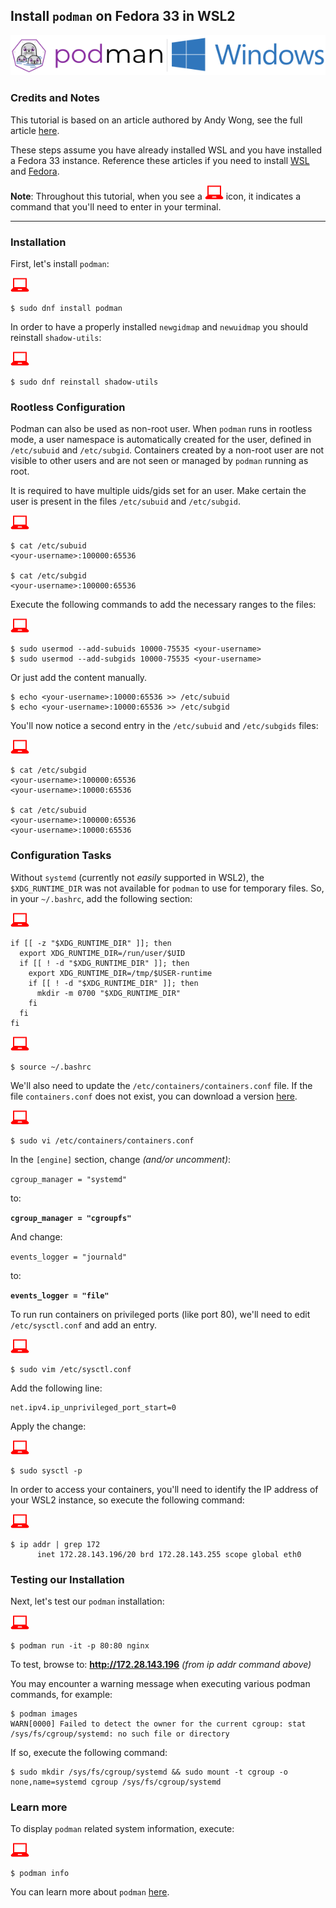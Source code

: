 ## Install `podman` on Fedora 33 in WSL2

![](images/podman-windows.png)

### Credits and Notes
This tutorial is based on an article authored by Andy Wong, see the full article [here](https://oldgitops.medium.com/setting-up-podman-on-wsl2-in-windows-10-be2991c2d443).

These steps assume you have already installed WSL and you have installed a Fedora 33 instance.  Reference these articles if you need to install [WSL](https://docs.microsoft.com/en-us/windows/wsl/install-win10) and [Fedora](https://dev.to/bowmanjd/install-fedora-on-windows-subsystem-for-linux-wsl-4b26).


**Note**: Throughout this tutorial, when you see a ![red computer](images/userinput.png) icon, it indicates a command that you'll need to enter in your terminal. 

---

### Installation

First, let's install `podman`:

![red computer](images/userinput.png)

```
$ sudo dnf install podman
```
In order to have a properly installed `newgidmap` and `newuidmap` you should reinstall `shadow-utils`:

![red computer](images/userinput.png)

```
$ sudo dnf reinstall shadow-utils
```

### Rootless Configuration

Podman can also be used as non-root user. When `podman` runs in rootless mode, a user namespace is automatically created for the user, defined in `/etc/subuid` and `/etc/subgid`.  Containers created by a non-root user are not visible to other users and are not seen or managed by `podman` running as root.

It is required to have multiple uids/gids set for an user. Make certain the user is present in the files `/etc/subuid` and `/etc/subgid`. 

![red computer](images/userinput.png)

```
$ cat /etc/subuid
<your-username>:100000:65536

$ cat /etc/subgid
<your-username>:100000:65536
```

Execute the following commands to add the necessary ranges to the files:

![red computer](images/userinput.png)

```
$ sudo usermod --add-subuids 10000-75535 <your-username>
$ sudo usermod --add-subgids 10000-75535 <your-username>
```

Or just add the content manually.

```
$ echo <your-username>:10000:65536 >> /etc/subuid
$ echo <your-username>:10000:65536 >> /etc/subgid
```

You'll now notice a second entry in the `/etc/subuid` and `/etc/subgids` files:

![red computer](images/userinput.png)

```
$ cat /etc/subgid
<your-username>:100000:65536
<your-username>:10000:65536

$ cat /etc/subuid
<your-username>:100000:65536
<your-username>:10000:65536
```

### Configuration Tasks

Without `systemd` (currently not *easily* supported in WSL2), the `$XDG_RUNTIME_DIR` was not available for `podman` to use for temporary files.  So, in your `~/.bashrc`, add the following section:

![red computer](images/userinput.png)

```
if [[ -z "$XDG_RUNTIME_DIR" ]]; then
  export XDG_RUNTIME_DIR=/run/user/$UID
  if [[ ! -d "$XDG_RUNTIME_DIR" ]]; then
    export XDG_RUNTIME_DIR=/tmp/$USER-runtime
    if [[ ! -d "$XDG_RUNTIME_DIR" ]]; then
      mkdir -m 0700 "$XDG_RUNTIME_DIR"
    fi
  fi
fi
```

![red computer](images/userinput.png)

```
$ source ~/.bashrc
```


We'll also need to update the `/etc/containers/containers.conf` file. If the file `containers.conf` does not exist, you can download a version [here](https://github.com/containers/common/blob/master/pkg/config/containers.conf).

![red computer](images/userinput.png)

```
$ sudo vi /etc/containers/containers.conf
```

In the `[engine]` section, change *(and/or uncomment)*:

`cgroup_manager = "systemd"`

to:

**`cgroup_manager = "cgroupfs"`**

And change:

`events_logger = "journald"`

to:

**`events_logger = "file"`**

To run run containers on privileged ports (like port 80), we'll need to edit `/etc/sysctl.conf` and add an entry.

![red computer](images/userinput.png)

```
$ sudo vim /etc/sysctl.conf
```

Add the following line:

```
net.ipv4.ip_unprivileged_port_start=0
```

Apply the change:

![red computer](images/userinput.png)

```
$ sudo sysctl -p
```

In order to access your containers, you'll need to identify the IP address of your WSL2 instance, so execute the following command:

![red computer](images/userinput.png)

```
$ ip addr | grep 172
      inet 172.28.143.196/20 brd 172.28.143.255 scope global eth0
```

### Testing our Installation

Next, let's test our `podman` installation:

![red computer](images/userinput.png)

```
$ podman run -it -p 80:80 nginx
```

To test, browse to: **http://172.28.143.196** *(from ip addr command above)*

You may encounter a warning message when executing various podman commands, for example:

```
$ podman images
WARN[0000] Failed to detect the owner for the current cgroup: stat /sys/fs/cgroup/systemd: no such file or directory
```
If so, execute the following command:

```
$ sudo mkdir /sys/fs/cgroup/systemd && sudo mount -t cgroup -o none,name=systemd cgroup /sys/fs/cgroup/systemd
```


### Learn more

To display `podman` related system information, execute:

![red computer](images/userinput.png)

```
$ podman info
```

You can learn more about `podman` [here](http://docs.podman.io/en/latest/).